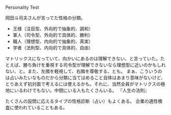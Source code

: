 Personality Test

岡田斗司夫さんが言ってた性格の分類。

- 王様（注目型、外向的で抽象的、調和）
- 軍人（司令型、外向的で具体的、勝利）
- 職人（理想型、内向的で抽象的、真実）
- 学者（法則型、内向的で具体的、自由）

マトリックスになっていて、向かいにあるのは理解できない、と言っていた。たとえば、勝ち負けを重視する司令型が理解できないなら理想型に近いのかもしれない、と。また、左隣を軽視して、右隣を尊敬する、とも。
まぁ、こういうのは占いみたいなものだから分類に当てはめること自体はあまり意味がないけど、とりあえず初対面で考えるには使えるかも。それに、当然全員がマトリクスの極地にいるわけでもない。中間にいる人もたくさんいる。
『人生の法則』

たくさんの設問に応えるタイプの性格診断（占い）もよくある。
企業の適性検査に使われていることもある。
